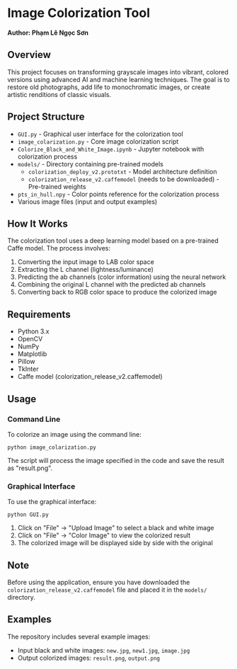 # Image Colorization Tool

**Author: Phạm Lê Ngọc Sơn**

## Overview
This project focuses on transforming grayscale images into vibrant, colored versions using advanced AI and machine learning techniques. The goal is to restore old photographs, add life to monochromatic images, or create artistic renditions of classic visuals.

## Project Structure
- `GUI.py` - Graphical user interface for the colorization tool
- `image_colarization.py` - Core image colorization script
- `Colorize_Black_and_White_Image.ipynb` - Jupyter notebook with colorization process
- `models/` - Directory containing pre-trained models
  - `colorization_deploy_v2.prototxt` - Model architecture definition
  - `colorization_release_v2.caffemodel` (needs to be downloaded) - Pre-trained weights
- `pts_in_hull.npy` - Color points reference for the colorization process
- Various image files (input and output examples)

## How It Works
The colorization tool uses a deep learning model based on a pre-trained Caffe model. The process involves:
1. Converting the input image to LAB color space
2. Extracting the L channel (lightness/luminance)
3. Predicting the ab channels (color information) using the neural network
4. Combining the original L channel with the predicted ab channels
5. Converting back to RGB color space to produce the colorized image

## Requirements
- Python 3.x
- OpenCV
- NumPy
- Matplotlib
- Pillow
- TkInter
- Caffe model (colorization_release_v2.caffemodel)

## Usage

### Command Line
To colorize an image using the command line:
```
python image_colarization.py
```
The script will process the image specified in the code and save the result as "result.png".

### Graphical Interface
To use the graphical interface:
```
python GUI.py
```
1. Click on "File" → "Upload Image" to select a black and white image
2. Click on "File" → "Color Image" to view the colorized result
3. The colorized image will be displayed side by side with the original

## Note
Before using the application, ensure you have downloaded the `colorization_release_v2.caffemodel` file and placed it in the `models/` directory.

## Examples
The repository includes several example images:
- Input black and white images: `new.jpg`, `new1.jpg`, `image.jpg`
- Output colorized images: `result.png`, `output.png`
